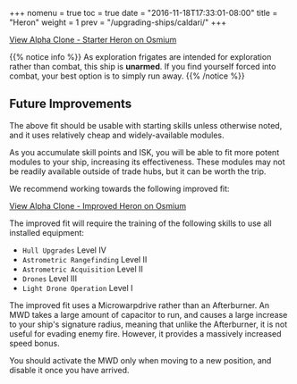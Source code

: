 +++
nomenu = true
toc = true
date = "2016-11-18T17:33:01-08:00"
title = "Heron"
weight = 1
prev = "/upgrading-ships/caldari/"
+++

<object type="image/svg+xml" data="https://o.smium.org/api/convert/118487/svg/118487-alpha-clone---starter-heron.svg?privatetoken=51919643438219264"><a href="https://o.smium.org/loadout/private/118487/51919643438219264">View Alpha Clone - Starter Heron on Osmium</a></object>

{{% notice info %}}
As exploration frigates are intended for exploration rather than combat, this ship is **unarmed**.
If you find yourself forced into combat, your best option is to simply run away.
{{% /notice %}}

## Future Improvements

The above fit should be usable with starting skills unless otherwise noted,
and it uses relatively cheap and widely-available modules.  

As you accumulate skill points and ISK, you will be able to fit more potent
modules to your ship, increasing its effectiveness.  These modules may not be
readily available outside of trade hubs, but it can be worth the trip.

We recommend working towards the following improved fit:

<object type="image/svg+xml" data="https://o.smium.org/api/convert/118488/svg/118488-alpha-clone---improved-heron.svg?privatetoken=1113267141009735680"><a href="https://o.smium.org/loadout/private/118488/1113267141009735680">View Alpha Clone - Improved Heron on Osmium</a></object>

The improved fit will require the training of the following skills to use all installed equipment:

* `Hull Upgrades` Level IV
* `Astrometric Rangefinding` Level II
* `Astrometric Acquisition` Level II
* `Drones` Level III
* `Light Drone Operation` Level I

The improved fit uses a Microwarpdrive rather than an Afterburner.
An MWD takes a large amount of capacitor to run, 
and causes a large increase to your ship's signature radius,
meaning that unlike the Afterburner, it is not useful for evading enemy fire.
However, it provides a massively increased speed bonus.

You should activate the MWD only when moving to a new position,
and disable it once you have arrived.